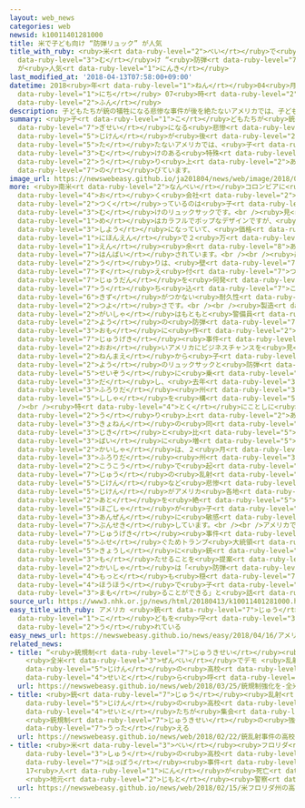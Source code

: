 ```yaml
---
layout: web_news
categories: web
newsid: k10011401281000
title: 米で子ども向け “防弾リュック” が人気
title_with_ruby: <ruby>米<rt data-ruby-level="2">べい</rt></ruby>で<ruby>子<rt data-ruby-level="1">こ</rt></ruby>ども<ruby>向<rt
  data-ruby-level="3">む</rt></ruby>け “<ruby>防弾<rt data-ruby-level="7">ぼうだん</rt></ruby>リュック”
  が<ruby>人気<rt data-ruby-level="1">にんき</rt></ruby>
last_modified_at: '2018-04-13T07:58:00+09:00'
datetime: 2018<ruby>年<rt data-ruby-level="1">ねん</rt></ruby>04<ruby>月<rt data-ruby-level="1">がつ</rt></ruby>13<ruby>日<rt
  data-ruby-level="1">にち</rt></ruby> 07<ruby>時<rt data-ruby-level="2">じ</rt></ruby>58<ruby>分<rt
  data-ruby-level="2">ふん</rt></ruby>
description: 子どもたちが銃の犠牲になる悲惨な事件が後を絶たないアメリカでは、子ども向けのある特殊なリュックサックの売り上げが伸びています。
summary: <ruby>子<rt data-ruby-level="1">こ</rt></ruby>どもたちが<ruby>銃<rt data-ruby-level="7">じゅう</rt></ruby>の<ruby>犠牲<rt
  data-ruby-level="7">ぎせい</rt></ruby>になる<ruby>悲惨<rt data-ruby-level="7">ひさん</rt></ruby>な<ruby>事件<rt
  data-ruby-level="5">じけん</rt></ruby>が<ruby>後<rt data-ruby-level="2">あと</rt></ruby>を<ruby>絶<rt
  data-ruby-level="5">た</rt></ruby>たないアメリカでは、<ruby>子<rt data-ruby-level="1">こ</rt></ruby>ども<ruby>向<rt
  data-ruby-level="3">む</rt></ruby>けのある<ruby>特殊<rt data-ruby-level="7">とくしゅ</rt></ruby>なリュックサックの<ruby>売<rt
  data-ruby-level="2">う</rt></ruby>り<ruby>上<rt data-ruby-level="2">あ</rt></ruby>げが<ruby>伸<rt
  data-ruby-level="7">の</rt></ruby>びています。
image_url: https://newswebeasy.github.io/ja201804/news/web/image/2018/04/13/K10011401281_1804130841_1804130948_01_02.jpg
more: <ruby>南米<rt data-ruby-level="2">なんべい</rt></ruby>コロンビアに<ruby>本社<rt data-ruby-level="2">ほんしゃ</rt></ruby>を<ruby>置<rt
  data-ruby-level="4">お</rt></ruby>く<ruby>会社<rt data-ruby-level="2">かいしゃ</rt></ruby>が<ruby>作<rt
  data-ruby-level="2">つく</rt></ruby>っているのは<ruby>子<rt data-ruby-level="1">こ</rt></ruby>ども<ruby>向<rt
  data-ruby-level="3">む</rt></ruby>けのリュックサックです。<br /><ruby>見<rt data-ruby-level="1">み</rt></ruby>た<ruby>目<rt
  data-ruby-level="1">め</rt></ruby>はカラフルでポップなデザインですが、<ruby>防弾<rt data-ruby-level="7">ぼうだん</rt></ruby><ruby>仕様<rt
  data-ruby-level="3">しよう</rt></ruby>になっていて、<ruby>価格<rt data-ruby-level="5">かかく</rt></ruby>は２００ドル（<ruby>日本円<rt
  data-ruby-level="1">にほんえん</rt></ruby>で２<ruby>万<rt data-ruby-level="2">まん</rt></ruby><ruby>円<rt
  data-ruby-level="1">えん</rt></ruby><ruby>余<rt data-ruby-level="8">あまり</rt></ruby>）で<ruby>販売<rt
  data-ruby-level="7">はんばい</rt></ruby>されています。<br /><br /><ruby>最大<rt data-ruby-level="4">さいだい</rt></ruby>の<ruby>売<rt
  data-ruby-level="2">う</rt></ruby>りは、<ruby>壁<rt data-ruby-level="7">かべ</rt></ruby>に<ruby>据<rt
  data-ruby-level="7">す</rt></ruby>え<ruby>付<rt data-ruby-level="7">つ</rt></ruby>けて<ruby>銃弾<rt
  data-ruby-level="7">じゅうだん</rt></ruby>を<ruby>何発<rt data-ruby-level="3">なんぱつ</rt></ruby><ruby>撃<rt
  data-ruby-level="7">う</rt></ruby>ち<ruby>込<rt data-ruby-level="7">こ</rt></ruby>んでもほとんど<ruby>傷<rt
  data-ruby-level="6">きず</rt></ruby>がつかない<ruby>耐久性<rt data-ruby-level="7">たいきゅうせい</rt></ruby>の<ruby>強<rt
  data-ruby-level="2">つよ</rt></ruby>さです。<br /><br /><ruby>製造<rt data-ruby-level="5">せいぞう</rt></ruby><ruby>会社<rt
  data-ruby-level="2">がいしゃ</rt></ruby>はもともと<ruby>警備員<rt data-ruby-level="6">けいびいん</rt></ruby><ruby>用<rt
  data-ruby-level="2">よう</rt></ruby>の<ruby>防弾<rt data-ruby-level="7">ぼうだん</rt></ruby>チョッキを<ruby>主<rt
  data-ruby-level="3">おも</rt></ruby>に<ruby>作<rt data-ruby-level="2">つく</rt></ruby>っていましたが、<ruby>銃撃<rt
  data-ruby-level="7">じゅうげき</rt></ruby><ruby>事件<rt data-ruby-level="5">じけん</rt></ruby>が<ruby>多<rt
  data-ruby-level="2">おお</rt></ruby>いアメリカにビジネスチャンスを<ruby>見<rt data-ruby-level="1">み</rt></ruby>いだして、およそ５<ruby>年前<rt
  data-ruby-level="2">ねんまえ</rt></ruby>から<ruby>子<rt data-ruby-level="2">こ</rt></ruby>ども<ruby>用<rt
  data-ruby-level="2">よう</rt></ruby>のリュックサックと<ruby>防弾<rt data-ruby-level="7">ぼうだん</rt></ruby>チョッキの<ruby>製造<rt
  data-ruby-level="5">せいぞう</rt></ruby>に<ruby>乗<rt data-ruby-level="3">の</rt></ruby>り<ruby>出<rt
  data-ruby-level="3">だ</rt></ruby>し、<ruby>去年<rt data-ruby-level="3">きょねん</rt></ruby>には<ruby>フロリダ<rt
  data-ruby-level="3">ふろりだ</rt></ruby><ruby>州<rt data-ruby-level="3">しゅう</rt></ruby>に<ruby>支社<rt
  data-ruby-level="5">ししゃ</rt></ruby>を<ruby>構<rt data-ruby-level="5">かま</rt></ruby>えるまでになりました。<br
  /><br /><ruby>特<rt data-ruby-level="4">とく</rt></ruby>にことしに<ruby>入<rt data-ruby-level="1">はい</rt></ruby>ってからの<ruby>売<rt
  data-ruby-level="2">う</rt></ruby>り<ruby>上<rt data-ruby-level="2">あ</rt></ruby>げは<ruby>去年<rt
  data-ruby-level="3">きょねん</rt></ruby>の<ruby>同<rt data-ruby-level="2">おな</rt></ruby>じ<ruby>時期<rt
  data-ruby-level="3">じき</rt></ruby>と<ruby>比<rt data-ruby-level="5">くら</rt></ruby>べて４<ruby>倍<rt
  data-ruby-level="3">ばい</rt></ruby>に<ruby>増<rt data-ruby-level="5">ふ</rt></ruby>えたということで、<ruby>会社<rt
  data-ruby-level="2">かいしゃ</rt></ruby>は、２<ruby>月<rt data-ruby-level="1">がつ</rt></ruby>に<ruby>フロリダ<rt
  data-ruby-level="3">ふろりだ</rt></ruby><ruby>州<rt data-ruby-level="3">しゅう</rt></ruby>の<ruby>高校<rt
  data-ruby-level="2">こうこう</rt></ruby>で<ruby>起<rt data-ruby-level="3">お</rt></ruby>きた<ruby>銃<rt
  data-ruby-level="7">じゅう</rt></ruby>の<ruby>乱射<rt data-ruby-level="6">らんしゃ</rt></ruby><ruby>事件<rt
  data-ruby-level="5">じけん</rt></ruby>など<ruby>悲惨<rt data-ruby-level="7">ひさん</rt></ruby>な<ruby>事件<rt
  data-ruby-level="5">じけん</rt></ruby>がアメリカ<ruby>各地<rt data-ruby-level="4">かくち</rt></ruby>で<ruby>後<rt
  data-ruby-level="2">あと</rt></ruby>を<ruby>絶<rt data-ruby-level="5">た</rt></ruby>たないことから、<ruby>保護者<rt
  data-ruby-level="5">ほごしゃ</rt></ruby>が<ruby>子<rt data-ruby-level="1">こ</rt></ruby>どもの<ruby>安全<rt
  data-ruby-level="3">あんぜん</rt></ruby>に<ruby>敏感<rt data-ruby-level="7">びんかん</rt></ruby>になっているのではないかと<ruby>分析<rt
  data-ruby-level="7">ぶんせき</rt></ruby>しています。<br /><br />アメリカでは、<ruby>学校<rt data-ruby-level="1">がっこう</rt></ruby>での<ruby>銃撃<rt
  data-ruby-level="7">じゅうげき</rt></ruby><ruby>事件<rt data-ruby-level="5">じけん</rt></ruby>を<ruby>防<rt
  data-ruby-level="5">ふせ</rt></ruby>ぐためトランプ<ruby>大統領<rt data-ruby-level="5">だいとうりょう</rt></ruby>が<ruby>教師<rt
  data-ruby-level="5">きょうし</rt></ruby>に<ruby>銃<rt data-ruby-level="7">じゅう</rt></ruby>を<ruby>持<rt
  data-ruby-level="3">も</rt></ruby>たせることを<ruby>提案<rt data-ruby-level="5">ていあん</rt></ruby>していますが、<ruby>会社<rt
  data-ruby-level="2">かいしゃ</rt></ruby>は「<ruby>防弾<rt data-ruby-level="7">ぼうだん</rt></ruby>リュックサックは<ruby>最<rt
  data-ruby-level="4">もっと</rt></ruby>も<ruby>穏<rt data-ruby-level="7">おだ</rt></ruby>やかな<ruby>方法<rt
  data-ruby-level="4">ほうほう</rt></ruby>で<ruby>子<rt data-ruby-level="1">こ</rt></ruby>どもたちを<ruby>守<rt
  data-ruby-level="3">まも</rt></ruby>ることができる」と<ruby>話<rt data-ruby-level="2">はな</rt></ruby>しています。
source_url: https://www3.nhk.or.jp/news/html/20180413/k10011401281000.html
easy_title_with_ruby: アメリカ <ruby>銃<rt data-ruby-level="7">じゅう</rt></ruby>から<ruby>子<rt
  data-ruby-level="1">こ</rt></ruby>どもを<ruby>守<rt data-ruby-level="3">まも</rt></ruby>るリュックサックが<ruby>売<rt
  data-ruby-level="2">う</rt></ruby>れている
easy_news_url: https://newswebeasy.github.io/news/easy/2018/04/16/アメリカ-銃から子どもを守るリュックサックが売れている
related_news:
- title: “<ruby>銃規制<rt data-ruby-level="7">じゅうきせい</rt></ruby><ruby>強化<rt data-ruby-level="3">きょうか</rt></ruby>を”
    <ruby>全米<rt data-ruby-level="3">ぜんべい</rt></ruby>でデモ <ruby>乱射<rt data-ruby-level="6">らんしゃ</rt></ruby><ruby>事件<rt
    data-ruby-level="5">じけん</rt></ruby>の<ruby>高校<rt data-ruby-level="2">こうこう</rt></ruby>の<ruby>生徒<rt
    data-ruby-level="4">せいと</rt></ruby>ら<ruby>呼<rt data-ruby-level="6">よ</rt></ruby>びかけ
  url: https://newswebeasy.github.io/news/web/2018/03/25/銃規制強化を-全米でデモ-乱射事件の高校の生徒ら呼びかけ
- title: <ruby>銃<rt data-ruby-level="7">じゅう</rt></ruby><ruby>乱射<rt data-ruby-level="6">らんしゃ</rt></ruby><ruby>事件<rt
    data-ruby-level="5">じけん</rt></ruby>の<ruby>高校<rt data-ruby-level="2">こうこう</rt></ruby>の<ruby>生徒<rt
    data-ruby-level="4">せいと</rt></ruby>たちが<ruby>集会<rt data-ruby-level="3">しゅうかい</rt></ruby>
    <ruby>銃規制<rt data-ruby-level="7">じゅうきせい</rt></ruby>の<ruby>強化<rt data-ruby-level="3">きょうか</rt></ruby><ruby>訴<rt
    data-ruby-level="7">うった</rt></ruby>える
  url: https://newswebeasy.github.io/news/web/2018/02/22/銃乱射事件の高校の生徒たちが集会-銃規制の強化訴える
- title: <ruby>米<rt data-ruby-level="3">べい</rt></ruby><ruby>フロリダ<rt data-ruby-level="3">ふろりだ</rt></ruby><ruby>州<rt
    data-ruby-level="3">しゅう</rt></ruby>の<ruby>高校<rt data-ruby-level="2">こうこう</rt></ruby>の<ruby>発砲<rt
    data-ruby-level="7">はっぽう</rt></ruby><ruby>事件<rt data-ruby-level="5">じけん</rt></ruby>
    17<ruby>人<rt data-ruby-level="1">にん</rt></ruby>が<ruby>死亡<rt data-ruby-level="6">しぼう</rt></ruby>
    <ruby>地元<rt data-ruby-level="2">じもと</rt></ruby><ruby>警察<rt data-ruby-level="6">けいさつ</rt></ruby>
  url: https://newswebeasy.github.io/news/web/2018/02/15/米フロリダ州の高校の発砲事件-17人が死亡-地元警察
...
```

